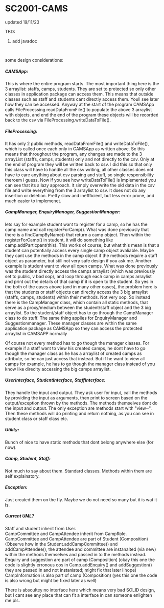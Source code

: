 # SC2001-CAMS

updated 19/11/23 <br>

TBD: <br>
1. add javadoc<br>
<br>

some design considerations: <br>

<h5>CAMSApp:</h5>
This is where the entire program starts. The most important thing here is the 3 arraylist: staffs, camps, students. They are set to protected so only other classes in application package can access them. This means that outside classes such as staff and students cant directly access them. Youll see later how they can be accessed. Anyway at the start of the program CAMSApp calls FileProcessing.readDataFromFile() to populate the above 3 arraylist with objects, and end the end of the program these objects will be recorded back to the csv via FileProcessing.writeDataToFile().<br>

<h5>FileProcessing:</h5>
It has only 2 public methods, readDataFromFile() and writeDataToFile(), which is called once each only in CAMSApp as written above. So this means that throughout the program, any changes are made to the 3 arrayList (staffs, camps, students) only and not directly to the csv. Only at the end of program they will be written back to csv. I did this so that only this class will have to handle all the csv writing, all other classes does not have to care anything about csv parsing and stuff, so single responsibility theroem i guess. Now if you see how writeDataToFile() is implemented you can see that its a lazy approach. It simply overwrite the old data in the csv file and write everything from the 3 arraylist to csv. It does not do any insertion or deletion. Pretty slow and ineffficient, but less error prone, and much easier to implemenet.<br>

<h5>CampManager, EnquiryManager, SuggestionManager:</h5>
lets say for example student want to register for a camp, so he has the camp name and call registerForCamp(). What was done previously that there is a findCampByName() that return a camp object. Then within the registerForCamp() in student, it will do something like camp.addParticpant(this). This works of course, but what this mean is that a student can potentially access every single camp object avaliable. Maybe they cant use the methods in the camp object if the methods require a staff object as parameter, but still not very safe design if you ask me. Another example is student want to view all open camps. What was done previously was the student directly access the camps arraylist (which was previously set to public, v bad oop), and loop through each camp in camps arraylist and print out the details of that camp if it is open to the student. So yes in the both of the cases above (and in many other cases), the problem here is that the students or staff objects can direclty access the 3 big arraylist (staffs, camps, students) within their methods. Not very oop. So instead there is the CampManager class, which contain all static methods, that serve as a proxy/medium between the student/staff object and the 3 big arraylist. So the student/staff object has to go through the CampManager class to do stuff. The same thing applies for EnquiryManager and Suggestionmanager. These manager classes are within the same application package as CAMSApp so they can access the protected arraylist in CAMSAPP normally<br>

Of course not every method has to go though the manager classes. For example if a staff want to view his created camps, he dont have to go though the manager class as he has a arraylist of created camps as attribute, so he can just access that instead. But if he want to view all camps for example, he has to go though the manager class instead of you know like direclty accessing the big camps arraylist.<br>

<h5>UserInterface, StudentInterface, StaffInterface:</h5>
They handle the input and output. They ask user for input, call the methods by providing the input as arguments, then print to screen based on the output/exception thrown by the methods. The methods themselves dont do the input and output. The only exception are methods start with "view~". Then these methods will do printing and return nothing, as you can see in student class or staff class etc.<br>

<h5>Utility:</h5>
Bunch of nice to have static methods that dont belong anywhere else (for now).<br>

<h5>Camp, Student, Staff:</h5>
Not much to say about them. Standard classes. Methods within them are self explainatory.<br>

<h5>Exception:</h5>
Just created them on the fly. Maybe we do not need so many but it is wat it is.<br>

<h5>Current UML?</h5>
Staff and student inherit from User.<br>
CampCommittee and CampAttendee inherit from CampRole.<br>
CampCommittee and CampAttendee are part of Student (Composition) (Observe how in the Student.addCampCommittee() and addCampAttendee(), the attendee and committee are instanaited (via new) within the methods themselves and passed in to the methods instead.<br>
Enquiry and suggestion are part of camp (Composition) (okay this one the code is slightly erronous cos in Camp.addEnquiry() and addSuggestion() they are passed in and not instaniated; might fix that later i hope)<br>
CampInformation is also part of camp (Composition) (yes this one the code is also wrong but might be fixed later as well)<br>

There is absoultey no interface here which means very bad SOLID design, but I cant see any place that can fit a interface in can someone enlighten me pls.<br>



